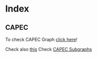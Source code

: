 # Index

## CAPEC
<p>To check CAPEC Graph <a href="https://misterbugs.github.io/dataviz-public/capec_graph.html">click here</a>!</p>

Check also [this](https://misterbugs.github.io/dataviz-public/nxgraph.html?jsonfile=CAPECs.json)
Check [CAPEC Subgraphs](subgraphs.md)